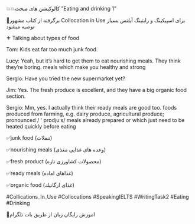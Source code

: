 💥💥كالوكيشن هاى مبحث ”Eating and drinking 1”

🔴برگرفته از كتاب مشهور Collocation in Use
براى اسپيكينگ و رايتينگ آيلتس بسيار توصيه ميشود


⚜️ Talking about types of food

Tom: Kids eat far too much junk food.

 Lucy: Yeah, but it’s hard to get them to eat nourishing meals. They think they’re boring.
meals which make you healthy and strong

Sergio: Have you tried the new supermarket yet?

Jim: Yes. The fresh produce is excellent, and they have a big organic food section. 

Sergio: Mm, yes. I actually think their ready meals are good too.
foods produced from farming, e.g. dairy produce, agricultural produce; pronounced / ' prɒdjuːs/ meals already prepared or which just need to be heated quickly before eating


✅junk food
(تنقلات)

✅nourishing meals
(وعده هاى غذايى مغذى)

✅fresh product
(محصولات كشاورزى تازه)

✅ready meals 
(غذاهاى اماده)

✅organic food
(غذاى ارگانيك)


#Collications_In_Use 
#Collocations 
#SpeakingIELTS 
#WritingTask2 
#Eating
#Drinking

🤖اموزش رایگان زبان از طریق بات تلگرام